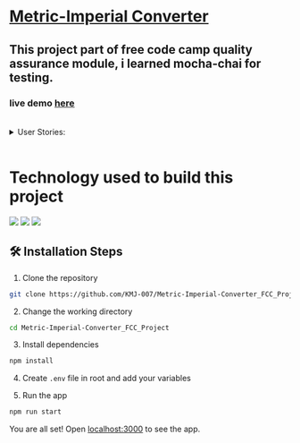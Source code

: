 # [Metric-Imperial Converter](https://www.freecodecamp.org/learn/quality-assurance/quality-assurance-projects/metric-imperial-converter)


## This project part of free code camp quality assurance module, i learned mocha-chai for testing.  
### live demo [here](https://metric-imperial-converterfccproject.karanmj.repl.co/)
  
 
 <br>
 <details>
    <summary>User Stories:</summary>

- Complete the necessary conversion logic in /controllers/convertHandler.js
- Complete the necessary routes in /routes/api.js
- Copy the sample.env file to .env and set the variables appropriately
- To run the tests uncomment NODE_ENV=test in your .env file
- To run the tests in the console, use the command npm run test. To open the Replit console, press Ctrl+Shift+P (Cmd if on a Mac) and type "open shell"
Write the following tests in tests/1_unit-tests.js:

- convertHandler should correctly read a whole number input.
- convertHandler should correctly read a decimal number input.
- convertHandler should correctly read a fractional input.
- convertHandler should correctly read a fractional input with a decimal.
- convertHandler should correctly return an error on a double-fraction (i.e. 3/2/3).
- convertHandler should correctly default to a numerical input of 1 when no numerical input is provided.
- convertHandler should correctly read each valid input unit.
- convertHandler should correctly return an error for an invalid input unit.
- convertHandler should return the correct return unit for each valid input unit.
- convertHandler should correctly return the spelled-out string unit for each valid input unit.
- convertHandler should correctly convert gal to L.
- convertHandler should correctly convert L to gal.
- convertHandler should correctly convert mi to km.
- convertHandler should correctly convert km to mi.
- convertHandler should correctly convert lbs to kg.
- convertHandler should correctly convert kg to lbs.
 Write the following tests in tests/2_functional-tests.js:

- Convert a valid input such as 10L: GET request to /api/convert.
- Convert an invalid input such as 32g: GET request to /api/convert.
- Convert an invalid number such as 3/7.2/4kg: GET request to /api/convert.
- Convert an invalid number AND unit such as 3/7.2/4kilomegagram: GET request to /api/convert.
- Convert with no number such as kg: GET request to /api/convert.
</details>
 <br>

# Technology used to build this project

![](https://img.shields.io/badge/JavaScript-F7DF1E?style=for-the-badge&logo=javascript&logoColor=black)
![](https://img.shields.io/badge/Node.js-43853D?style=for-the-badge&logo=node.js&logoColor=white)
![](https://img.shields.io/badge/Express.js-404D59?style=for-the-badge)
<!-- ![](https://img.shields.io/badge/MongoDB-4EA94B?style=for-the-badge&logo=mongodb&logoColor=white) -->



## 🛠️ Installation Steps

1. Clone the repository

```bash
git clone https://github.com/KMJ-007/Metric-Imperial-Converter_FCC_Project.git
```

2. Change the working directory

```bash
cd Metric-Imperial-Converter_FCC_Project
```

3. Install dependencies

```bash
npm install
```

4. Create `.env` file in root and add your variables

5. Run the app

```bash
npm run start
```

You are all set! Open [localhost:3000](http://localhost:3000/) to see the app.


